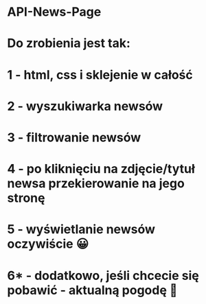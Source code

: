 # API-News-Page

# Do zrobienia jest tak: 
# 1 - html, css i sklejenie w całość
# 2 - wyszukiwarka newsów
# 3 - filtrowanie newsów
# 4 - po kliknięciu na zdjęcie/tytuł newsa przekierowanie na jego stronę
# 5 - wyświetlanie newsów oczywiście 😀 
# 6* - dodatkowo, jeśli chcecie się pobawić - aktualną pogodę 🙂
